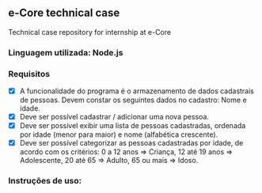 ## e-Core technical case

Technical case repository for internship at e-Core

### Linguagem utilizada: Node.js

### Requisitos

- [X] A funcionalidade do programa é o armazenamento de dados cadastrais de pessoas. Devem constar os seguintes dados no cadastro: Nome e idade.
- [X] Deve ser possível cadastrar / adicionar uma nova pessoa.
- [X] Deve ser possível exibir uma lista de pessoas cadastradas, ordenada por idade (menor para maior) e nome (alfabética crescente).
- [X] Deve ser possível categorizar as pessoas cadastradas por idade, de acordo com os critérios: 0 a 12 anos => Criança, 12 até 19 anos => Adolescente, 20 até 65 => Adulto, 65 ou mais => Idoso.

### Instruções de uso:
